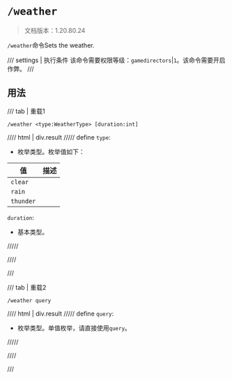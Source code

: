 # `/weather`

> 文档版本：1.20.80.24

`/weather`命令Sets the weather.

/// settings | 执行条件
该命令需要权限等级：`gamedirectors`|`1`。该命令需要开启作弊。
///

## 用法

/// tab | 重载1
```mcfunction
/weather <type:WeatherType> [duration:int]
```

//// html | div.result
///// define
`type`: <!-- md:samp WeatherType -->

- 枚举类型。枚举值如下：

|值|描述|
|---|---|
|`clear`||
|`rain`||
|`thunder`||


`duration`: <!-- md:samp int -->

- 基本类型。


/////

////

///

/// tab | 重载2
```mcfunction
/weather query
```

//// html | div.result
///// define
`query`: <!-- md:samp WeatherQuery -->

- 枚举类型。单值枚举，请直接使用`query`。


/////

////

///
